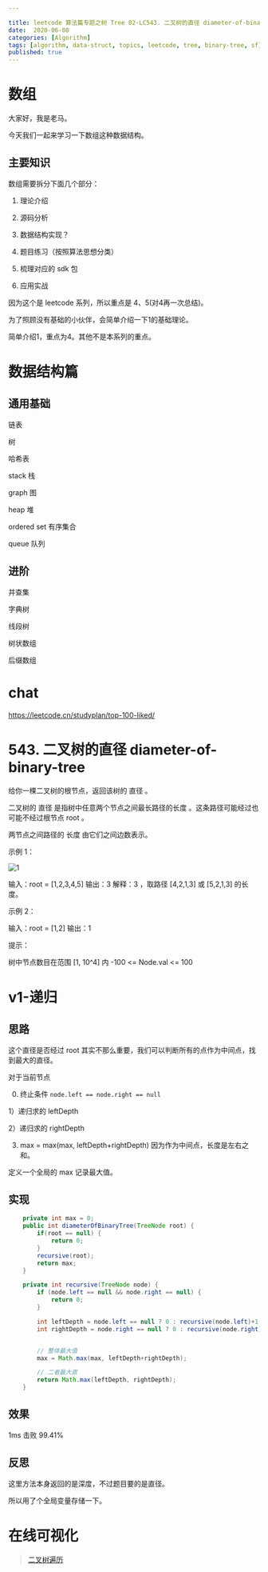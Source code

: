 ```yaml
---

title: leetcode 算法篇专题之树 Tree 02-LC543. 二叉树的直径 diameter-of-binary-tree
date:  2020-06-08
categories: [Algorithm]
tags: [algorithm, data-struct, topics, leetcode, tree, binary-tree, sf]
published: true
---
```



# 数组

大家好，我是老马。

今天我们一起来学习一下数组这种数据结构。

## 主要知识

数组需要拆分下面几个部分：

1. 理论介绍

2. 源码分析

3. 数据结构实现？

4. 题目练习（按照算法思想分类）

5. 梳理对应的 sdk 包

6. 应用实战

因为这个是 leetcode 系列，所以重点是 4、5(对4再一次总结)。

为了照顾没有基础的小伙伴，会简单介绍一下1的基础理论。

简单介绍1，重点为4。其他不是本系列的重点。

# 数据结构篇

## 通用基础

链表 

树

哈希表

stack 栈

graph 图

heap  堆

ordered set 有序集合

queue 队列

## 进阶

并查集

字典树

线段树

树状数组

后缀数组

# chat

https://leetcode.cn/studyplan/top-100-liked/


# 543. 二叉树的直径 diameter-of-binary-tree

给你一棵二叉树的根节点，返回该树的 直径 。

二叉树的 直径 是指树中任意两个节点之间最长路径的长度 。这条路径可能经过也可能不经过根节点 root 。

两节点之间路径的 长度 由它们之间边数表示。

示例 1：

![1](https://assets.leetcode.com/uploads/2021/03/06/diamtree.jpg)

输入：root = [1,2,3,4,5]
输出：3
解释：3 ，取路径 [4,2,1,3] 或 [5,2,1,3] 的长度。


示例 2：

输入：root = [1,2]
输出：1
 

提示：

树中节点数目在范围 [1, 10^4] 内
-100 <= Node.val <= 100

# v1-递归

## 思路

这个直径是否经过 root 其实不那么重要，我们可以判断所有的点作为中间点，找到最大的直径。

对于当前节点

0) 终止条件 `node.left == node.right == null`

1）递归求的 leftDepth

2）递归求的 rightDepth

3) max = max(max, leftDepth+rightDepth) 因为作为中间点，长度是左右之和。

定义一个全局的 max 记录最大值。


## 实现

```java
    private int max = 0;
    public int diameterOfBinaryTree(TreeNode root) {
        if(root == null) {
            return 0;
        }
        recursive(root);
        return max;
    }

    private int recursive(TreeNode node) {
        if (node.left == null && node.right == null) {
            return 0;
        }

        int leftDepth = node.left == null ? 0 : recursive(node.left)+1; // 包含自己，所以+1
        int rightDepth = node.right == null ? 0 : recursive(node.right)+1; // 包含自己，所以+1


        // 整体最大值
        max = Math.max(max, leftDepth+rightDepth);

        // 二者最大直
        return Math.max(leftDepth, rightDepth);
    }
```

## 效果

1ms 击败 99.41%

## 反思

这里方法本身返回的是深度，不过题目要的是直径。

所以用了个全局变量存储一下。


# 在线可视化

> [二叉树遍历](https://houbb.github.io/leetcode-visual/binary-tree-travel.html)

 